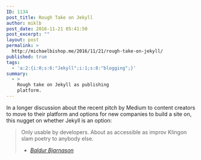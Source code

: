 ```yaml
---
ID: 1134
post_title: Rough Take on Jekyll
author: miklb
post_date: 2016-11-21 05:41:50
post_excerpt: ""
layout: post
permalink: >
  http://michaelbishop.me/2016/11/21/rough-take-on-jekyll/
published: true
tags:
  - 'a:2:{i:0;s:6:"Jekyll";i:1;s:8:"blogging";}'
summary:
  - >
    Rough take on Jekyll as publishing
    platform.
---
```

In a longer discussion about the recent pitch by Medium to content creators to move to their platform and options for new companies to build a site on, this nugget on whether Jekyll is an option:

<blockquote>
Only usable by developers. About as accessible as improv Klingon slam poetry to anybody else.

- <cite><a href="https://www.baldurbjarnason.com/notes/choosing-a-host">Baldur Bjarnason</a> </cite>
</blockquote>

<a href="https://brid.gy/publish/twitter"></a>